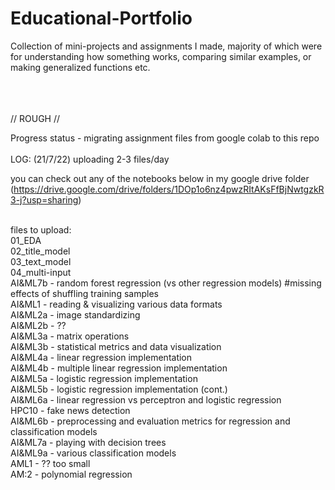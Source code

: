 # Educational-Portfolio

Collection of mini-projects and assignments I made, majority of which were for understanding how something works, comparing similar examples, or making generalized functions etc. 

<br><br><br>// ROUGH //

Progress status - migrating assignment files from google colab to this repo<br> 
<br>LOG:
(21/7/22) uploading 2-3 files/day

you can check out any of the notebooks below in my google drive folder (https://drive.google.com/drive/folders/1DOp1o6nz4pwzRItAKsFfBjNwtgzkR3-j?usp=sharing)

<br>
files to upload:
<br>01_EDA
<br>02_title_model
<br>03_text_model
<br>04_multi-input
<br>AI&ML7b - random forest regression (vs other regression models) #missing effects of shuffling training samples
<br>AI&ML1 - reading & visualizing various data formats 
<br>AI&ML2a - image standardizing 
<br>AI&ML2b - ??
<br>AI&ML3a - matrix operations
<br>AI&ML3b - statistical metrics and data visualization
<br>AI&ML4a - linear regression implementation
<br>AI&ML4b - multiple linear regression implementation
<br>AI&ML5a - logistic regression implementation
<br>AI&ML5b - logistic regression implementation (cont.)
<br>AI&ML6a - linear regression vs perceptron and logistic regression
<br>HPC10 - fake news detection
<br>AI&ML6b - preprocessing and evaluation metrics for regression and classification models
<br>AI&ML7a - playing with decision trees
<br>AI&ML9a - various classification models
<br>AML1 - ?? too small
<br>AM:2 - polynomial regression
